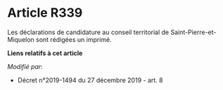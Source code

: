 # Article R339

Les déclarations de candidature au conseil territorial de Saint-Pierre-et-Miquelon sont rédigées un imprimé.

**Liens relatifs à cet article**

_Modifié par_:

  - Décret n°2019-1494 du 27 décembre 2019 - art. 8
